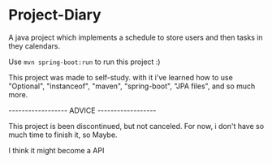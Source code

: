 # Project-Diary
A java project which implements a schedule to store users and then tasks in they calendars.

Use `mvn spring-boot:run` to run this project :)

This project was made to self-study. with it i've learned how to use "Optional", 
"instanceof", "maven", "spring-boot", "JPA files", and so much more.

------------------  ADVICE  ------------------ 

This project is been discontinued, but not canceled. 
For now, i don't have so much time to finish it, so Maybe<Later>. 


I think it might become a API



